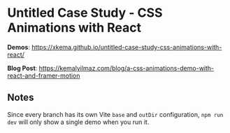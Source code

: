 # Untitled Case Study - CSS Animations with React

**Demos**: https://xkema.github.io/untitled-case-study-css-animations-with-react/

**Blog Post**: https://kemalyilmaz.com/blog/a-css-animations-demo-with-react-and-framer-motion

## Notes

Since every branch has its own Vite `base` and `outDir` configuration, `npm run dev` will only show a single demo when you run it.